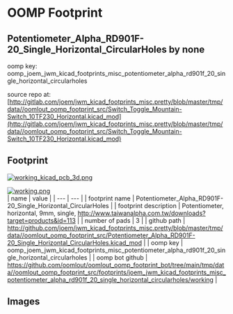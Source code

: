 # OOMP Footprint  
## Potentiometer_Alpha_RD901F-20_Single_Horizontal_CircularHoles  by none  
  
oomp key: oomp_joem_jwm_kicad_footprints_misc_potentiometer_alpha_rd901f_20_single_horizontal_circularholes  
  
source repo at: [http://gitlab.com/joem/jwm_kicad_footprints_misc.pretty/blob/master/tmp/data//oomlout_oomp_footprint_src/Switch_Toggle_Mountain-Switch_10TF230_Horizontal.kicad_mod](http://gitlab.com/joem/jwm_kicad_footprints_misc.pretty/blob/master/tmp/data//oomlout_oomp_footprint_src/Switch_Toggle_Mountain-Switch_10TF230_Horizontal.kicad_mod)  
## Footprint  
  
[![working_kicad_pcb_3d.png](working_kicad_pcb_3d_600.png)](working_kicad_pcb_3d.png)  
  
[![working.png](working_600.png)](working.png)  
| name | value | 
| --- | --- | 
| footprint name | Potentiometer_Alpha_RD901F-20_Single_Horizontal_CircularHoles | 
| footprint description | Potentiometer, horizontal, 9mm, single, http://www.taiwanalpha.com.tw/downloads?target=products&id=113 | 
| number of pads | 3 | 
| github path | http://github.com/joem/jwm_kicad_footprints_misc.pretty/blob/master/tmp/data//oomlout_oomp_footprint_src/Potentiometer_Alpha_RD901F-20_Single_Horizontal_CircularHoles.kicad_mod | 
| oomp key | oomp_joem_jwm_kicad_footprints_misc_potentiometer_alpha_rd901f_20_single_horizontal_circularholes | 
| oomp bot github | https://github.com/oomlout/oomlout_oomp_footprint_bot/tree/main/tmp/data//oomlout_oomp_footprint_src/footprints/joem_jwm_kicad_footprints_misc_potentiometer_alpha_rd901f_20_single_horizontal_circularholes/working | 
## Images  
